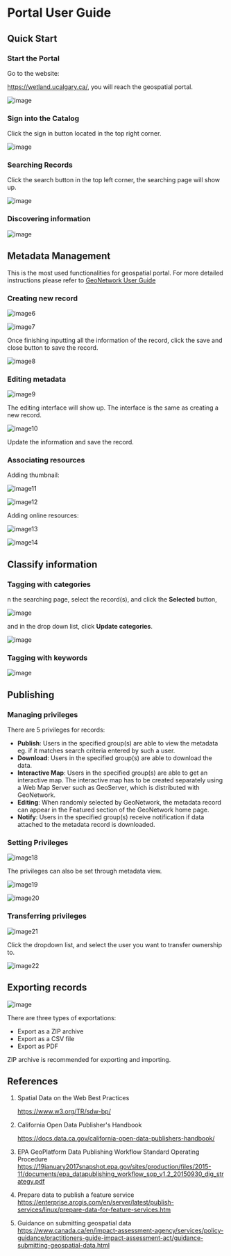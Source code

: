 # Portal User Guide

## Quick Start

### Start the Portal

Go to the website:

<https://wetland.ucalgary.ca/>, you will reach the geospatial portal.

![image](media/image1.png)

### Sign into the Catalog

Click the sign in button located in the top right corner.

![image](media/image2.png)

### Searching Records

Click the search button in the top left corner, the searching page will show up.

![image](media/image3.png)

### Discovering information

![image](media/image4.png)

## Metadata Management

This is the most used functionalities for geospatial portal. For more detailed instructions please refer to [GeoNetwork User Guide](https://geonetwork-opensource.org/manuals/trunk/en/user-guide/index.html)

### Creating new record

![image6](media/image6.png)

![image7](media/image7.png)

Once finishing inputting all the information of the record, click the
save and close button to save the record.

![image8](media/image8.png)

### Editing metadata

![image9](media/image9.png)

The editing interface will show up. The interface is the same as creating a new record.

![image10](media/image10.png)

Update the information and save the record.

### Associating resources

Adding thumbnail:

![image11](media/image11.png)

![image12](media/image12.png)

Adding online resources:

![image13](media/image13.png)

![image14](media/image14.png)

## Classify information

### Tagging with categories

n the searching page, select the record(s), and click the **Selected** button,

![image](media/image15.png)

and in the drop down list, click **Update categories**.

![image](media/image16.png)

### Tagging with keywords

![image](media/image17.png)

## Publishing

### Managing privileges

There are 5 privileges for records:

- **Publish**: Users in the specified group(s) are able to view the metadata eg. if it matches search criteria entered by such a user.
- **Download**: Users in the specified group(s) are able to download the data.
- **Interactive Map**: Users in the specified group(s) are able to get an interactive map. The interactive map has to be created separately using a Web Map Server such as GeoServer, which is distributed with GeoNetwork.
- **Editing**: When randomly selected by GeoNetwork, the metadata record can appear in the Featured section of the GeoNetwork home page.
- **Notify**: Users in the specified group(s) receive notification if data attached to the metadata record is downloaded.

### Setting Privileges

![image18](media/image18.png)

The privileges can also be set through metadata view.

![image19](media/image19.png)

![image20](media/image20.png)

### Transferring privileges

![image21](media/image21.png)

Click the dropdown list, and select the user you want to transfer
ownership to.

![image22](media/image22.png)

## Exporting records

![image](media/image23.png)

There are three types of exportations:

- Export as a ZIP archive
- Export as a CSV file
- Export as PDF

ZIP archive is recommended for exporting and importing.

## References

1. Spatial Data on the Web Best Practices

    <https://www.w3.org/TR/sdw-bp/>

2. California Open Data Publisher's Handbook

   <https://docs.data.ca.gov/california-open-data-publishers-handbook/>

3. EPA GeoPlatform Data Publishing Workflow Standard Operating Procedure
    <https://19january2017snapshot.epa.gov/sites/production/files/2015-11/documents/epa_datapublishing_workflow_sop_v1.2_20150930_dig_strategy.pdf>

4. Prepare data to publish a feature service
    <https://enterprise.arcgis.com/en/server/latest/publish-services/linux/prepare-data-for-feature-services.htm>

5. Guidance on submitting geospatial data
    <https://www.canada.ca/en/impact-assessment-agency/services/policy-guidance/practitioners-guide-impact-assessment-act/guidance-submitting-geospatial-data.html>